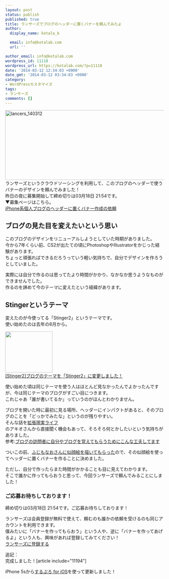 ```yaml
---
layout: post
status: publish
published: true
title: ランサーズでブログのヘッダーに置くバナーを頼んでみたよ
author:
  display_name: kotala_b

  email: info@kotalab.com
  url: ''

author_email: info@kotalab.com
wordpress_id: 11118
wordpress_url: https://kotalab.com/?p=11118
date: '2014-03-12 12:34:03 +0900'
date_gmt: '2014-03-12 03:34:03 +0900'
category:
- WordPressカスタマイズ
tags:
- ランサーズ
comments: []
---
```

<p><img src="https://kotalab.com/wp-content/uploads/lancers_140312-546x221.png" alt="lancers_140312" width="546" height="221" class="alignnone size-large wp-image-11113" /><br />
ランサーズというクラウドソーシングを利用して、このブログのヘッダーで使うバナーのデザインを頼んでみました！<br />
昨日の夜に募集開始して締め切りは03月18日 21:54です。<br />
▼募集ページはこちら。<br />
<a href="http://www.lancers.jp/affiliate/track?id=273946&link=%2Fwork%2Fdetail%2F292572" target="_blank">iPhone系個人ブログのヘッダーに置くバナー作成の依頼</a><br />
<!--more--></p>
<h2>ブログの見た目を変えたいという思い</h2>
<p>このブログのデザインをリニューアルしようとしていた時期がありました。<br />
今から7年くらい前、CS2が出たての頃にPhotoshopやIllustratorをかじった経験があります。<br />
ちょっと頑張ればできるだろうっていう軽い気持ちで、自分でデザインを作ろうとしていました。</p>
<p>実際には自分で作るのは思ってたより時間がかかり、なかなか思うようなものができませんでした。<br />
作るのを諦めて今のテーマに変えたという経緯があります。</p>
<h2>Stingerというテーマ</h2>
<p>変えたのが今使ってる「Stinger2」というテーマです。<br />
使い始めたのは去年の8月から。</p>
<div class="shht">
<div class="shhtimg"><a href="https://kotalab.com/change-stinger2"><img src="https://kotalab.com/wp-content/uploads/stinger2-448x294.jpg" alt="" width="150" height="130" /></a></div>
<div class="shhttext"><a href="https://kotalab.com/change-stinger2">[Stinger2]ブログのテーマを「Stinger2」に変更しました！</a><a href="https://b.hatena.ne.jp/entry/https://kotalab.com/change-stinger2" target="_blank"><img border="0" src="https://b.hatena.ne.jp/entry/image/https://kotalab.com/change-stinger2" alt="" /></a></div>
</div>
<p>使い始めた頃は同じテーマを使う人はほとんど見なかったんでよかったんですが、今は同じテーマのブログがすごい目につきます。<br />
これじゃあ「誰が書いてるか」っていうのがほんとわかりません。</p>
<p>ブログを開いた時に最初に見る場所、ヘッダーにインパクトがあると、そのブログのことを「どっかでみたな」というのが残りやすい。<br />
そんな話を<a href="http://akio0911.net/" target="_blank">拡張現実ライフ</a><a href="https://b.hatena.ne.jp/entry/http://akio0911.net/" target="_blank"><img border="0" src="https://b.hatena.ne.jp/entry/image/http://akio0911.net/" alt="" /></a><br />
のアキオさんから直接聞く機会もあって、そろそろ何とかしたいという気持ちがありました。<br />
参考:<a href="http://akio0911.net/archives/27222" target="_blank">ブログの訪問者に自分やブログを覚えてもらうためにこんな工夫してます</a><a href="https://b.hatena.ne.jp/entry/http://akio0911.net/archives/27222" target="_blank"><img border="0" src="https://b.hatena.ne.jp/entry/image/http://akio0911.net/archives/27222" alt="" /></a></p>
<p>ついこの前、<a href="https://kotalab.com/new-icon" title="ふじもなおさんに似顔絵を書いてもらいました！">ふじもなおさんに似顔絵を描いてもらった</a>ので、その似顔絵を使ってヘッダーに置くバナーを作ることに決めました。</p>
<p>ただし、自分で作ったらまた時間がかかることも目に見えてわかります。<br />
そこで誰かに作ってもらおうと思って、今回ランサーズで頼んでみることにしました！</p>
<h3>ご応募お待ちしております！</h3>
<p>締め切りは03月18日 21:54です。ご応募お待ちしております！</p>
<p>ランサーズは会員登録が無料で使えて、頼むのも誰かの依頼を受けるのも同じアカウントを利用できます。<br />
僕みたいに「バナーを作ってもらおう」という人や、逆に「バナーを作ってあげるよ」という人も、興味があれば登録してみてください！<br />
<a href="http://www.lancers.jp/affiliate/track?id=273946&link=%2F" target=_blank>ランサーズに登録する</a></p>
<p>追記：<br />
完成しました！[article include="11194"]</p>
<p>iPhone 5sから<a href="https://itunes.apple.com/jp/app/surupuro-for-ios-buroguedita/id436676299?mt=8&uo=4&at=10l4yU" rel="nofollow" target="_blank">するぷろ for iOS</a>を使って更新しました！</p>
